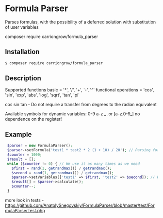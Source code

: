 # Formula Parser

Parses formulas, with the possibility of a deferred solution with substitution of user variables

composer require carriongrow/formula_parser

## Installation
```bash
$ composer require carriongrow/formula_parser
```
## Description
Supported functions 
basic = '*', '/', '+', '-', '^'
functional operations = 'cos', 'sin', 'exp', 'abs', 'log', 'sqrt', 'tan', 'pi'

cos sin tan - Do not require a transfer from degrees to the radian equivalent 

Available symbols for dynamic variables: 0-9 a-z _ .or [a-z\.0-9\_]
no dependence on the register!

## Example

```php 
 $parser = new FormulaParser();
 $parser->setFormula('test1 * test2 * 2 (1 + 10) / 20'); // Parsing formulas once
 $counter = 1000;
 $result = [];
 while ($counter != 0) { // We use it as many times as we need
   $first = rand(1, getrandmax()) / getrandmax();
   $second = rand(1, getrandmax()) / getrandmax();
   $parser->setVariables(['test1' => $first, 'test2' => $second]); // Replacing user variables with values
   $result[] = $parser->calculate();
   $counter--;
 }
```
more look in tests - https://github.com/AnatolySnegovskiy/FormulaParser/blob/master/test/FormulaParserTest.php
